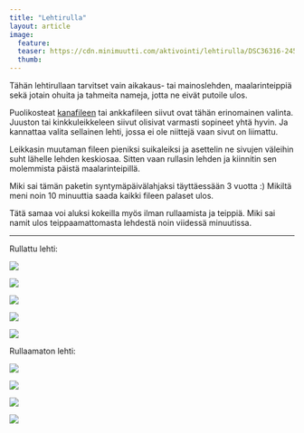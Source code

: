 ```yaml
---
title: "Lehtirulla"
layout: article
image:
  feature:
  teaser: https://cdn.minimuutti.com/aktivointi/lehtirulla/DSC36316-245px.jpg
  thumb:
---
```


Tähän lehtirullaan tarvitset vain aikakaus- tai mainoslehden, maalarinteippiä sekä jotain ohuita ja tahmeita nameja, jotta ne eivät putoile ulos.

Puolikosteat [kanafileen](http://clk.tradedoubler.com/click?p(210840)a(2526211)g(19927404)url(https://www.zooplus.fi/shop/koirat/luut/puruliuskat/lihaisat_puruliuskat/534985)) tai ankkafileen siivut ovat tähän erinomainen valinta. Juuston tai kinkkuleikkeleen siivut olisivat varmasti sopineet yhtä hyvin. Ja kannattaa valita sellainen lehti, jossa ei ole niittejä vaan sivut on liimattu.

Leikkasin muutaman fileen pieniksi suikaleiksi ja asettelin ne sivujen väleihin suht lähelle lehden keskiosaa. Sitten vaan rullasin lehden ja kiinnitin sen molemmista päistä maalarinteipillä.

Miki sai tämän paketin syntymäpäivälahjaksi täyttäessään 3 vuotta :) Mikiltä meni noin 10 minuuttia saada kaikki fileen palaset ulos.

Tätä samaa voi aluksi kokeilla myös ilman rullaamista ja teippiä. Miki sai namit ulos teippaamattomasta lehdestä noin viidessä minuutissa.

---

Rullattu lehti:

![](https://cdn.minimuutti.com/aktivointi/lehtirulla/DSC36316-800px.jpg)

![](https://cdn.minimuutti.com/aktivointi/lehtirulla/DSC36330-800px.jpg)

![](https://cdn.minimuutti.com/aktivointi/lehtirulla/DSC36415-800px.jpg)

![](https://cdn.minimuutti.com/aktivointi/lehtirulla/DSC36428-800px.jpg)

![](https://cdn.minimuutti.com/aktivointi/lehtirulla/DSC36439-800px.jpg)

Rullaamaton lehti:

![](https://cdn.minimuutti.com/aktivointi/lehtirulla/DSC36306-800px.jpg)

![](https://cdn.minimuutti.com/aktivointi/lehtirulla/DSC36181-800px.jpg)

![](https://cdn.minimuutti.com/aktivointi/lehtirulla/DSC36120-800px.jpg)

![](https://cdn.minimuutti.com/aktivointi/lehtirulla/DSC36290-800px.jpg)
